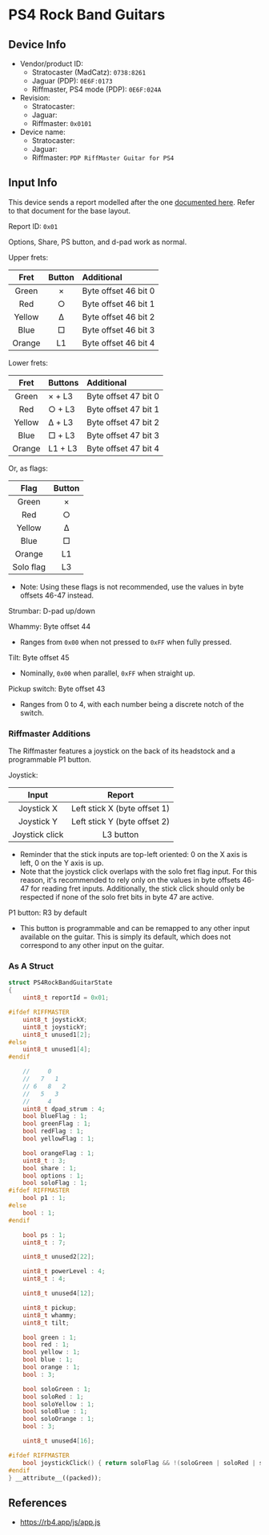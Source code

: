 # PS4 Rock Band Guitars

## Device Info

- Vendor/product ID:
  - Stratocaster (MadCatz): `0738:8261`
  - Jaguar (PDP): `0E6F:0173`
  - Riffmaster, PS4 mode (PDP): `0E6F:024A`
- Revision:
  - Stratocaster:
  - Jaguar:
  - Riffmaster: `0x0101`
- Device name:
  - Stratocaster:
  - Jaguar:
  - Riffmaster: `PDP RiffMaster Guitar for PS4`

## Input Info

This device sends a report modelled after the one [documented here](../../../Controller%20Communication%20Basics/PS4%20Instruments.md). Refer to that document for the base layout.

Report ID: `0x01`

Options, Share, PS button, and d-pad work as normal.

Upper frets:

| Fret   | Button | Additional
| :--:   | :----: | :---------
| Green  | ×      | Byte offset 46 bit 0
| Red    | ○      | Byte offset 46 bit 1
| Yellow | Δ      | Byte offset 46 bit 2
| Blue   | □      | Byte offset 46 bit 3
| Orange | L1     | Byte offset 46 bit 4

Lower frets:

| Fret   | Buttons | Additional
| :--:   | :------ | :---------
| Green  | × + L3  | Byte offset 47 bit 0
| Red    | ○ + L3  | Byte offset 47 bit 1
| Yellow | Δ + L3  | Byte offset 47 bit 2
| Blue   | □ + L3  | Byte offset 47 bit 3
| Orange | L1 + L3 | Byte offset 47 bit 4

Or, as flags:

| Flag      | Button |
| :--:      | :----: |
| Green     | ×      |
| Red       | ○      |
| Yellow    | Δ      |
| Blue      | □      |
| Orange    | L1     |
| Solo flag | L3     |

- Note: Using these flags is not recommended, use the values in byte offsets 46-47 instead.

Strumbar: D-pad up/down

Whammy: Byte offset 44

- Ranges from `0x00` when not pressed to `0xFF` when fully pressed.

Tilt: Byte offset 45

- Nominally, `0x00` when parallel, `0xFF` when straight up.

Pickup switch: Byte offset 43

- Ranges from 0 to 4, with each number being a discrete notch of the switch.

### Riffmaster Additions

The Riffmaster features a joystick on the back of its headstock and a programmable P1 button.

Joystick:

| Input          | Report
| :---:          | :----:
| Joystick X     | Left stick X (byte offset 1)
| Joystick Y     | Left stick Y (byte offset 2)
| Joystick click | L3 button

- Reminder that the stick inputs are top-left oriented: 0 on the X axis is left, 0 on the Y axis is up.
- Note that the joystick click overlaps with the solo fret flag input. For this reason, it's recommended to rely only on the values in byte offsets 46-47 for reading fret inputs. Additionally, the stick click should only be respected if none of the solo fret bits in byte 47 are active.

P1 button: R3 by default

- This button is programmable and can be remapped to any other input available on the guitar. This is simply its default, which does not correspond to any other input on the guitar.

### As A Struct

```cpp
struct PS4RockBandGuitarState
{
    uint8_t reportId = 0x01;

#ifdef RIFFMASTER
    uint8_t joystickX;
    uint8_t joystickY;
    uint8_t unused1[2];
#else
    uint8_t unused1[4];
#endif

    //     0
    //   7   1
    // 6   8   2
    //   5   3
    //     4
    uint8_t dpad_strum : 4;
    bool blueFlag : 1;
    bool greenFlag : 1;
    bool redFlag : 1;
    bool yellowFlag : 1;

    bool orangeFlag : 1;
    uint8_t : 3;
    bool share : 1;
    bool options : 1;
    bool soloFlag : 1;
#ifdef RIFFMASTER
    bool p1 : 1;
#else
    bool : 1;
#endif

    bool ps : 1;
    uint8_t : 7;

    uint8_t unused2[22];

    uint8_t powerLevel : 4;
    uint8_t : 4;

    uint8_t unused4[12];

    uint8_t pickup;
    uint8_t whammy;
    uint8_t tilt;

    bool green : 1;
    bool red : 1;
    bool yellow : 1;
    bool blue : 1;
    bool orange : 1;
    bool : 3;

    bool soloGreen : 1;
    bool soloRed : 1;
    bool soloYellow : 1;
    bool soloBlue : 1;
    bool soloOrange : 1;
    bool : 3;

    uint8_t unused4[16];

#ifdef RIFFMASTER
    bool joystickClick() { return soloFlag && !(soloGreen | soloRed | soloYellow | soloBlue | soloOrange); }
#endif
} __attribute__((packed));
```

## References

- https://rb4.app/js/app.js
